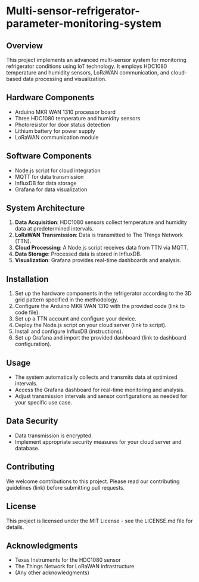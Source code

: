 # Multi-sensor-refrigerator-parameter-monitoring-system

## Overview
This project implements an advanced multi-sensor system for monitoring refrigerator conditions using IoT technology. It employs HDC1080 temperature and humidity sensors, LoRaWAN communication, and cloud-based data processing and visualization.

## Hardware Components
- Arduino MKR WAN 1310 processor board
- Three HDC1080 temperature and humidity sensors
- Photoresistor for door status detection
- Lithium battery for power supply
- LoRaWAN communication module

## Software Components
- Node.js script for cloud integration
- MQTT for data transmission
- InfluxDB for data storage
- Grafana for data visualization

## System Architecture
1. **Data Acquisition**: HDC1080 sensors collect temperature and humidity data at predetermined intervals.
2. **LoRaWAN Transmission**: Data is transmitted to The Things Network (TTN).
3. **Cloud Processing**: A Node.js script receives data from TTN via MQTT.
4. **Data Storage**: Processed data is stored in InfluxDB.
5. **Visualization**: Grafana provides real-time dashboards and analysis.

## Installation
1. Set up the hardware components in the refrigerator according to the 3D grid pattern specified in the methodology.
2. Configure the Arduino MKR WAN 1310 with the provided code (link to code file).
3. Set up a TTN account and configure your device.
4. Deploy the Node.js script on your cloud server (link to script).
5. Install and configure InfluxDB (instructions).
6. Set up Grafana and import the provided dashboard (link to dashboard configuration).

## Usage
- The system automatically collects and transmits data at optimized intervals.
- Access the Grafana dashboard for real-time monitoring and analysis.
- Adjust transmission intervals and sensor configurations as needed for your specific use case.

## Data Security
- Data transmission is encrypted.
- Implement appropriate security measures for your cloud server and database.

## Contributing
We welcome contributions to this project. Please read our contributing guidelines (link) before submitting pull requests.

## License
This project is licensed under the MIT License - see the LICENSE.md file for details.

## Acknowledgments
- Texas Instruments for the HDC1080 sensor
- The Things Network for LoRaWAN infrastructure
- (Any other acknowledgments)
